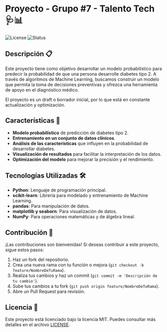 # Proyecto - Grupo #7 - Talento Tech 🩺📊

![License](https://img.shields.io/badge/license-MIT-blue.svg)
![Status](https://img.shields.io/badge/status-En%20desarrollo-yellow.svg)

## Descripción 📋
Este proyecto tiene como objetivo desarrollar un modelo probabilístico para predecir la probabilidad de que una persona desarrolle diabetes tipo 2. A través de algoritmos de Machine Learning, buscamos construir un modelo que permita la toma de decisiones preventivas y ofrezca una herramienta de apoyo en el diagnóstico médico.

El proyecto es un draft o borrador inicial, por lo que está en constante actualización y optimización.

## Características 🚀
- **Modelo probabilístico** de predicción de diabetes tipo 2.
- **Entrenamiento en un conjunto de datos clínicos**.
- **Análisis de las características** que influyen en la probabilidad de desarrollar diabetes.
- **Visualización de resultados** para facilitar la interpretación de los datos.
- **Optimización del modelo** para mejorar la precisión y el rendimiento.

## Tecnologías Utilizadas 🛠️
- **Python**: Lenguaje de programación principal.
- **scikit-learn**: Librería para modelado y entrenamiento de Machine Learning.
- **pandas**: Para manipulación de datos.
- **matplotlib y seaborn**: Para visualización de datos.
- **NumPy**: Para operaciones matemáticas y de álgebra lineal.

## Contribución 🤝
¡Las contribuciones son bienvenidas! Si deseas contribuir a este proyecto, sigue estos pasos:

1. Haz un fork del repositorio.
2. Crea una nueva rama con tu función o mejora (`git checkout -b feature/NombreDeTuRama`).
3. Realiza tus cambios y haz un commit (`git commit -m 'Descripción de tu cambio'`).
4. Sube tus cambios a tu fork (`git push origin feature/NombreDeTuRama`).
5. Abre un Pull Request para revisión.

## Licencia 📄
Este proyecto está licenciado bajo la licencia MIT. Puedes consultar más detalles en el archivo [LICENSE](LICENSE).
